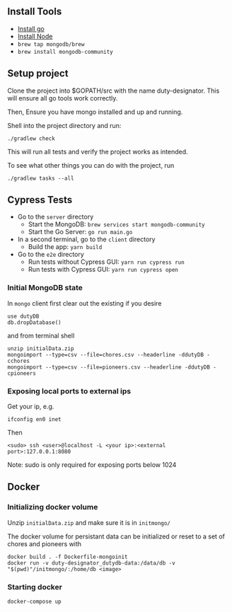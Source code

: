 ## Install Tools
- [Install go](https://golang.org/doc/install)
- [Install Node](https://nodejs.org/en/)
- `brew tap mongodb/brew`
- `brew install mongodb-community`

## Setup project

Clone the project into $GOPATH/src with the name duty-designator. This will ensure all go tools work correctly.

Then,
Ensure you have mongo installed and up and running.

Shell into the project directory and run:

    ./gradlew check

This will run all tests and verify the project works as intended.

To see what other things you can do with the project, run

    ./gradlew tasks --all


## Cypress Tests

- Go to the `server` directory
    - Start the MongoDB: `brew services start mongodb-community`
    - Start the Go Server: `go run main.go`
- In a second terminal, go to the `client` directory
    - Build the app: `yarn build`
- Go to the `e2e` directory
    - Run tests without Cypress GUI: `yarn run cypress run`
    - Run tests with Cypress GUI: `yarn run cypress open` 


### Initial MongoDB state

In `mongo` client first clear out the existing if you desire

```
use dutyDB
db.dropDatabase()
```

and from terminal shell

```
unzip initialData.zip
mongoimport --type=csv --file=chores.csv --headerline -ddutyDB -cchores
mongoimport --type=csv --file=pioneers.csv --headerline -ddutyDB -cpioneers
```

### Exposing local ports to external ips

Get your ip, e.g.

 `ifconfig en0 inet`
 
 Then

`<sudo> ssh <user>@localhost -L <your ip>:<external port>:127.0.0.1:8080`

Note:  sudo is only required for exposing ports below 1024

## Docker

### Initializing docker volume
Unzip `initialData.zip` and make sure it is in `initmongo/`

The docker volume for persistant data can be initialized or reset to a set of chores and pioneers with

```
docker build . -f Dockerfile-mongoinit
docker run -v duty-designator_dutydb-data:/data/db -v "$(pwd)"/initmongo/:/home/db <image>
```

### Starting docker
`docker-compose up`
